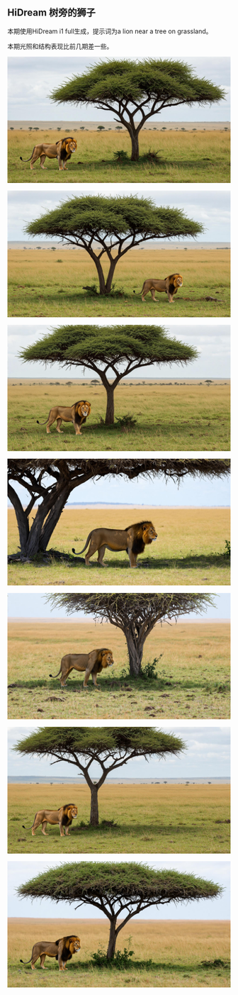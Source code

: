 ## HiDream 树旁的狮子

本期使用HiDream i1 full生成，提示词为a lion near a tree on grassland。

本期光照和结构表现比前几期差一些。

![ComfyUI_00001_.jpg](https://github.com/Willian7004/media-blog/blob/main/files/202505/2025052603/ComfyUI_00001_.jpg?raw=true)

![ComfyUI_00004_.jpg](https://github.com/Willian7004/media-blog/blob/main/files/202505/2025052603/ComfyUI_00004_.jpg?raw=true)

![ComfyUI_00006_.jpg](https://github.com/Willian7004/media-blog/blob/main/files/202505/2025052603/ComfyUI_00006_.jpg?raw=true)

![ComfyUI_00007_.jpg](https://github.com/Willian7004/media-blog/blob/main/files/202505/2025052603/ComfyUI_00007_.jpg?raw=true)

![ComfyUI_00008_.jpg](https://github.com/Willian7004/media-blog/blob/main/files/202505/2025052603/ComfyUI_00008_.jpg?raw=true)

![ComfyUI_00009_.jpg](https://github.com/Willian7004/media-blog/blob/main/files/202505/2025052603/ComfyUI_00009_.jpg?raw=true)

![ComfyUI_00010_.jpg](https://github.com/Willian7004/media-blog/blob/main/files/202505/2025052603/ComfyUI_00010_.jpg?raw=true)